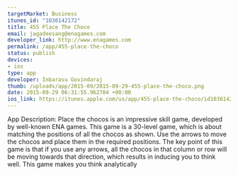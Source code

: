 ```yaml
--- 
targetMarket: Business
itunes_id: "1036142172"
title: 455 Place The Choco
email: jagadeesang@enagames.com
developer_link: http://www.enagames.com
permalink: /app/455-place-the-choco
status: publish
devices: 
- ios
type: app
developer: Inbarasu Govindaraj
thumb: /uploads/app/2015-09/2015-09-29-455-place-the-choco.png
date: 2015-09-29 06:31:55.962784 +00:00
ios_link: https://itunes.apple.com/us/app/455-place-the-choco/id1036142172?mt=8
---
```


App Description:
     Place the chocos is an impressive skill game, developed by well-known ENA games. This game is a 30-level game, which is about matching the positions of all the chocos as shown. Use the arrows to move the chocos and place them in the required positions. The key point of this game is that if you use any arrows, all the chocos in that column or row will be moving towards that direction, which results in inducing you to think well. This game makes you think analytically 
